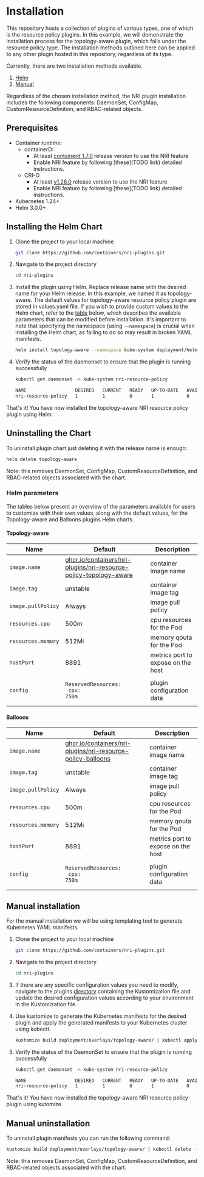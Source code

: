 # Installation

This repository hosts a collection of plugins of various types, one of which is the resource
policy plugins. In this example, we will demonstrate the installation process for the topology-aware
plugin, which falls under the resource policy type. The installation methods outlined
here can be applied to any other plugin hosted in this repository, regardless of its type.

Currently, there are two installation methods available.

1. [Helm](#installing-the-helm-chart)
2. [Manual](#manual-installation)

Regardless of the chosen installation method, the NRI plugin installation includes the
following components: DaemonSet, ConfigMap, CustomResourceDefinition, and RBAC-related objects.

## Prerequisites

- Container runtime:
    - containerD:
        - At least [containerd 1.7.0](https://github.com/containerd/containerd/releases/tag/v1.7.0)
            release version to use the NRI feature
        - Enable NRI feature by following [these](TODO link) detailed instructions.
    - CRI-O
        - At least [v1.26.0](https://github.com/cri-o/cri-o/releases/tag/v1.26.0) release version to
            use the NRI feature
        - Enable NRI feature by following [these](TODO link) detailed instructions.
- Kubernetes 1.24+
- Helm 3.0.0+

## Installing the Helm Chart

1. Clone the project to your local machine
    ```sh
    git clone https://github.com/containers/nri-plugins.git
    ```

1. Navigate to the project directory
    ```sh
    cd nri-plugins
    ```

1. Install the plugin using Helm. Replace release name with the desired name
   for your Helm release. In this example, we named it as topology-aware. The
   default values for topology-aware resource policy plugin are stored in
   values.yaml file. If you wish to provide custom values to the Helm
   chart, refer to the [table](#helm-parameters) below, which describes the
   available parameters that can be modified before installation. It's important
   to note that specifying the namespace (using `--namespace`) is crucial when
   installing the Helm chart, as failing to do so may result in broken YAML
   manifests.

    ```sh
    helm install topology-aware --namespace kube-system deployment/helm/resource-management-policies/topology-aware/
    ```

1. Verify the status of the daemonset to ensure that the plugin is running successfully

    ```bash
    kubectl get daemonset -n kube-system nri-resource-policy
    
    NAME                  DESIRED   CURRENT   READY   UP-TO-DATE   AVAILABLE   NODE SELECTOR            AGE
    nri-resource-policy   1         1         0       1            0           kubernetes.io/os=linux   4m33s
    ```

That's it! You have now installed the topology-aware NRI resource policy plugin using Helm.

## Uninstalling the Chart

To uninstall plugin chart just deleting it with the release name is enough:

```bash
helm delete topology-aware
```

Note: this removes DaemonSet, ConfigMap, CustomResourceDefinition, and RBAC-related objects associated with the chart.

### Helm parameters

The tables below present an overview of the parameters available for users to customize with their own values,
along with the default values, for the Topology-aware and Balloons plugins Helm charts.

#### Topology-aware

| Name               | Default                                                                                                                       | Description                                          |
| ------------------ | ----------------------------------------------------------------------------------------------------------------------------- | ---------------------------------------------------- |
| `image.name`       | [ghcr.io/containers/nri-plugins/nri-resource-policy-topology-aware](ghcr.io/containers/nri-plugins/nri-resource-policy-topology-aware)    | container image name                                 |
| `image.tag`        | unstable                                                                                                                      | container image tag                                  |
| `image.pullPolicy` | Always                                                                                                                        | image pull policy                                    |
| `resources.cpu`    | 500m                                                                                                                          | cpu resources for the Pod                            |
| `resources.memory` | 512Mi                                                                                                                         | memory qouta for the Pod                             | 
| `hostPort`         | 8891                                                                                                                          | metrics port to expose on the host                   |
| `config`           | <pre><code>ReservedResources:</code><br><code>  cpu: 750m</code></pre>                                                        | plugin configuration data                            |

#### Balloons

| Name               | Default                                                                                                                       | Description                                          |
| ------------------ | ----------------------------------------------------------------------------------------------------------------------------- | ---------------------------------------------------- |
| `image.name`       | [ghcr.io/containers/nri-plugins/nri-resource-policy-balloons](ghcr.io/containers/nri-plugins/nri-resource-policy-balloons)    | container image name                                 |
| `image.tag`        | unstable                                                                                                                      | container image tag                                  |
| `image.pullPolicy` | Always                                                                                                                        | image pull policy                                    |
| `resources.cpu`    | 500m                                                                                                                          | cpu resources for the Pod                            |
| `resources.memory` | 512Mi                                                                                                                         | memory qouta for the Pod                             | 
| `hostPort`         | 8891                                                                                                                          | metrics port to expose on the host                   |
| `config`           | <pre><code>ReservedResources:</code><br><code>  cpu: 750m</code></pre>                                                        | plugin configuration data                            |

## Manual installation

For the manual installation we will be using templating tool to generate Kubernetes YAML manifests.
1. Clone the project to your local machine
    ```sh
    git clone https://github.com/containers/nri-plugins.git
    ```

1. Navigate to the project directory
    ```sh
    cd nri-plugins
    ```

1. If there are any specific configuration values you need to modify, navigate to the plugins
    [directory](https://github.com/containers/nri-plugins/tree/main/deployment/overlays) containing
    the Kustomization file and update the desired configuration
    values according to your environment in the Kustomization file.

1. Use kustomize to generate the Kubernetes manifests for the desired plugin and apply the generated
    manifests to your Kubernetes cluster using kubectl.

    ```sh
    kustomize build deployment/overlays/topology-aware/ | kubectl apply -f -
    ```

1. Verify the status of the DaemonSet to ensure that the plugin is running successfully

    ```bash
    kubectl get daemonset -n kube-system nri-resource-policy
    
    NAME                  DESIRED   CURRENT   READY   UP-TO-DATE   AVAILABLE   NODE SELECTOR            AGE
    nri-resource-policy   1         1         0       1            0           kubernetes.io/os=linux   4m33s
    ```

That's it! You have now installed the topology-aware NRI resource policy plugin using kutomize.

## Manual uninstallation

To uninstall plugin manifests you can run the following command:

```sh
kustomize build deployment/overlays/topology-aware/ | kubectl delete -f -
```

Note: this removes DaemonSet, ConfigMap, CustomResourceDefinition, and RBAC-related objects associated
with the chart.
